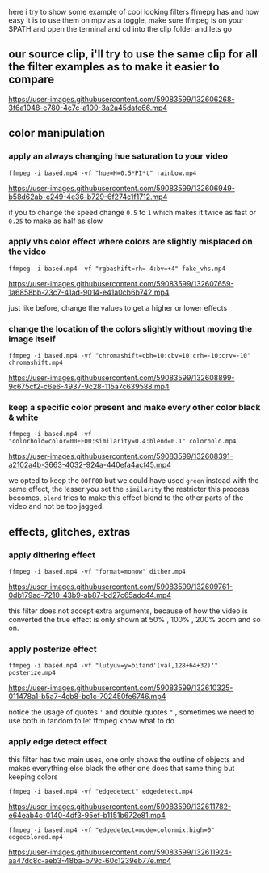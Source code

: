 here i try to show some example of cool looking filters ffmepg has and how easy it is to use them on mpv as a toggle,
make sure ffmpeg is on your $PATH and open the terminal and cd into the clip folder and lets go

## our source clip, i'll try to use the same clip for all the filter examples as to make it easier to compare
https://user-images.githubusercontent.com/59083599/132606268-3f6a1048-e780-4c7c-a100-3a2a45dafe66.mp4

## color manipulation
### apply an always changing hue saturation to your video
```
ffmpeg -i based.mp4 -vf "hue=H=0.5*PI*t" rainbow.mp4
```
https://user-images.githubusercontent.com/59083599/132606949-b58d62ab-e249-4e36-b729-6f274c1f1712.mp4

if you to change the speed change ```0.5``` to ```1``` which makes it twice as fast or ```0.25``` to make as half as slow

### apply vhs color effect where colors are slightly misplaced on the video
```
ffmpeg -i based.mp4 -vf "rgbashift=rh=-4:bv=+4" fake_vhs.mp4
```
https://user-images.githubusercontent.com/59083599/132607659-1a6858bb-23c7-41ad-9014-e41a0cb6b742.mp4

just like before, change the values to get a higher or lower effects

### change the location of the colors slightly without moving the image itself
```
ffmpeg -i based.mp4 -vf "chromashift=cbh=10:cbv=10:crh=-10:crv=-10" chromashift.mp4
```

https://user-images.githubusercontent.com/59083599/132608899-9c675cf2-c6e6-4937-9c28-115a7c639588.mp4

### keep a specific color present and make every other color black & white
```
ffmpeg -i based.mp4 -vf "colorhold=color=00FF00:similarity=0.4:blend=0.1" colorhold.mp4
```
https://user-images.githubusercontent.com/59083599/132608391-a2102a4b-3663-4032-924a-440efa4acf45.mp4

we opted to keep the ```00FF00``` but we could have used ```green``` instead with the same effect, the lesser you set the ```similarity``` the restricter this process becomes, ```blend``` tries to make this effect blend to the other parts of the video and not be too jagged.

## effects, glitches, extras
### apply dithering effect
```
ffmpeg -i based.mp4 -vf "format=monow" dither.mp4
```
https://user-images.githubusercontent.com/59083599/132609761-0db179ad-7210-43b9-ab87-bd27c65adc44.mp4

this filter does not accept extra arguments, because of how the video is converted the true effect is only shown at 50% , 100% , 200% zoom and so on.

### apply posterize effect
```
ffmpeg -i based.mp4 -vf "lutyuv=y=bitand'(val,128+64+32)'" posterize.mp4
```
https://user-images.githubusercontent.com/59083599/132610325-011478a1-b5a7-4cb8-bc1c-702450fe6746.mp4

notice the usage of quotes ```'``` and double quotes ```"``` , sometimes we need to use both in tandom to let ffmpeg know what to do

### apply edge detect effect
this filter has two main uses, one only shows the outline of objects and makes everything else black the other one does that same thing but keeping colors
```
ffmpeg -i based.mp4 -vf "edgedetect" edgedetect.mp4
```
https://user-images.githubusercontent.com/59083599/132611782-e64eab4c-0140-4df3-95ef-b1151b672e81.mp4
```
ffmpeg -i based.mp4 -vf "edgedetect=mode=colormix:high=0" edgecolored.mp4
```
https://user-images.githubusercontent.com/59083599/132611924-aa47dc8c-aeb3-48ba-b79c-60c1239eb77e.mp4

